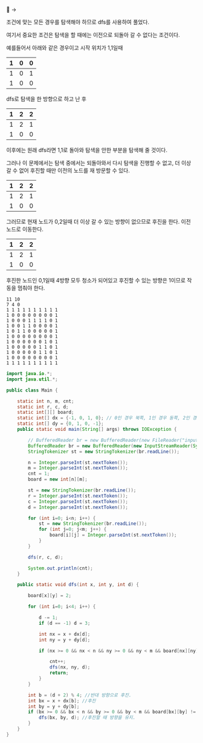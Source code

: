 <aside>
📌 →

조건에 맞는 모든 경우를 탐색해야 하므로 dfs를 사용하여 풀었다.

여기서 중요한 조건은 탐색을 할 때에는 이전으로 되돌아 갈 수 없다는 조건이다.

예를들어서 아래와 같은 경우이고 시작 위치가 1,1일때

| 1 | 0 | 0 |
| --- | --- | --- |
| 1 | 0 | 1 |
| 1 | 0 | 0 |

dfs로 탐색을 한 방향으로 하고 난 후

| 1 | 2 | 2 |
| --- | --- | --- |
| 1 | 2 | 1 |
| 1 | 0 | 0 |

이후에는 원래 dfs라면 1,1로 돌아와 탐색을 안한 부분을 탐색해 줄 것이다.

그러나 이 문제에서는 탐색 중에서는 되돌아와서 다시 탐색을 진행할 수 없고, 더 이상 갈 수 없어 후진할 때만 이전의 노드를 재 방문할 수 있다.

| 1 | 2 | 2 |
| --- | --- | --- |
| 1 | 2 | 1 |
| 1 | 0 | 0 |

그러므로 현재 노드가 0,2일때 더 이상 갈 수 있는 방향이 없으므로 후진을 한다. 이전 노드로 이동한다.

| 1 | 2 | 2 |
| --- | --- | --- |
| 1 | 2 | 1 |
| 1 | 0 | 0 |

후진한 노드인 0,1일때 4방향 모두 청소가 되어있고 후진할 수 있는 방향은 1이므로 작동을 멈춰야 한다. <br/>

```
11 10
7 4 0
1 1 1 1 1 1 1 1 1 1
1 0 0 0 0 0 0 0 0 1
1 0 0 0 1 1 1 1 0 1
1 0 0 1 1 0 0 0 0 1
1 0 1 1 0 0 0 0 0 1
1 0 0 0 0 0 0 0 0 1
1 0 0 0 0 0 0 1 0 1
1 0 0 0 0 0 1 1 0 1
1 0 0 0 0 0 1 1 0 1
1 0 0 0 0 0 0 0 0 1
1 1 1 1 1 1 1 1 1 1
```

```java
import java.io.*;
import java.util.*;

public class Main {

    static int n, m, cnt;
    static int r, c, d;
    static int[][] board;
    static int[] dx = {-1, 0, 1, 0}; // 0인 경우 북쪽, 1인 경우 동쪽, 2인 경우 남쪽, 3인 경우 서쪽
    static int[] dy = {0, 1, 0, -1};
    public static void main(String[] args) throws IOException {

        // BufferedReader br = new BufferedReader(new FileReader("input.txt")); 
        BufferedReader br = new BufferedReader(new InputStreamReader(System.in));
        StringTokenizer st = new StringTokenizer(br.readLine());

        n = Integer.parseInt(st.nextToken());
        m = Integer.parseInt(st.nextToken());
        cnt = 1;
        board = new int[n][m];

        st = new StringTokenizer(br.readLine());
        r = Integer.parseInt(st.nextToken());
        c = Integer.parseInt(st.nextToken());
        d = Integer.parseInt(st.nextToken());

        for (int i=0; i<n; i++) {
            st = new StringTokenizer(br.readLine());
            for (int j=0; j<m; j++) {
                board[i][j] = Integer.parseInt(st.nextToken());
            }
        }

        dfs(r, c, d);

        System.out.println(cnt);
    }

    public static void dfs(int x, int y, int d) {

        board[x][y] = 2;

        for (int i=0; i<4; i++) {

            d -= 1; 
            if (d == -1) d = 3;

            int nx = x + dx[d]; 
            int ny = y + dy[d];

            if (nx >= 0 && nx < n && ny >= 0 && ny < m && board[nx][ny] == 0) {

                cnt++;
                dfs(nx, ny, d);
                return;
            }
        }

        int b = (d + 2) % 4; //반대 방향으로 후진.
        int bx = x + dx[b]; //후진
        int by = y + dy[b];
        if (bx >= 0 && bx < n && by >= 0 && by < m && board[bx][by] != 1) {
            dfs(bx, by, d); //후진할 때 방향을 유지.
        }
    } 
}
```

</aside>
